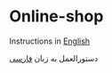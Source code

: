 # Online-shop

Instructions in [English](./README-EN.md)<br>

دستورالعمل به زبان [فارسی](./README-fa.md)
